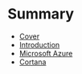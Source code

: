 # Summary

* [Cover](README.md)
* [Introduction](documentation/Introduction.md)
* [Microsoft Azure](MicrosoftAzure.md)
* [Cortana](documentation/Cortana.md)

